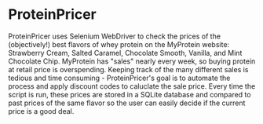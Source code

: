 # ProteinPricer
ProteinPricer uses Selenium WebDriver to check the prices of the (objectively!) best flavors of whey protein on the MyProtein website: Strawberry Cream, Salted Caramel, Chocolate Smooth, Vanilla, and Mint Chocolate Chip. MyProtein has "sales" nearly every week, so buying protein at retail price is overspending. Keeping track of the many different sales is tedious and time consuming - ProteinPricer's goal is to automate the process and apply discount codes to caluclate the sale price. Every time the script is run, these prices are stored in a SQLite database and compared to past prices of the same flavor so the user can easily decide if the current price is a good deal.
